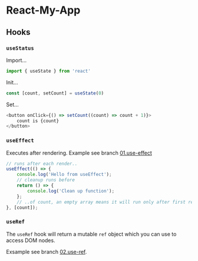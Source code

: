# React-My-App

## Hooks

### `useStatus`
  
Import...

```javascript
import { useState } from 'react'
```

Init...

```javascript
const [count, setCount] = useState(0)
```

Set...

```javascript
<button onClick={() => setCount((count) => count + 1)}>
    count is {count}
</button>
```

### `useEffect`

Executes after rendering. Example see branch [01.use-effect](https://github.com/sosercodes/react-my-app/blob/01.use-effect/src/App.jsx)
 

```javascript
// runs after each render..
useEffect(() => {
    console.log('Hello from useEffect');
    // cleanup runs before 
    return () => {
        console.log('Clean up function');
    };
    // ..of count, an empty array means it will run only after first render
}, [count]);
```

### `useRef`

The `useRef` hook will return a mutable `ref` object which you can use to access DOM nodes.

Exsample see branch [02.use-ref](https://github.com/sosercodes/react-my-app/blob/02.use-ref/src/App.jsx).
